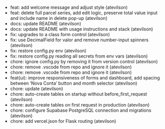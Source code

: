 - feat: add welcome message and adjust style (atevilson)
- feat: delete full parcel series, add edit logic, preserve total value input and include name in delete pop-up (atevilson)
- docs: update README (atevilson)
- docs: update README with usage instructions and stack (atevilson)
- fix: upgrades to a class form control (atevilson)
- fix: use DecimalField for valor and remove number-input spinners (atevilson)
- fix: restore config.py env (atevilson)
- fix: restore config.py reading all secrets from env vars (atevilson)
- chore: ignore config.py by removing it from version control (atevilson)
- chore: remove .vscode from repo and ignore it (atevilson)
- chore: remove .vscode from repo and ignore it (atevilson)
- feat(ui): improve responsiveness of forms and dashboard, add spacing between ‘Nova Conta’ button and month selector (atevilson)
- chore: update (atevilson)
- chore: auto-create tables on startup without before_first_request (atevilson)
- chore: auto-create tables on first request in production (atevilson)
- chore: configure Supabase PostgreSQL connection and migrations (atevilson)
- chore: add vercel.json for Flask routing (atevilson)